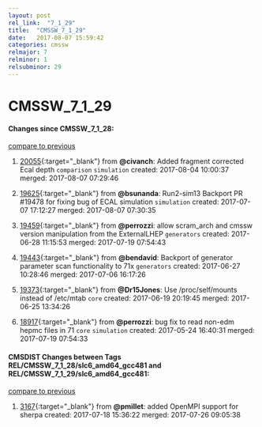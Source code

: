 ```yaml
---
layout: post
rel_link:  "7_1_29"
title:  "CMSSW_7_1_29"
date:   2017-08-07 15:59:42
categories: cmssw
relmajor: 7
relminor: 1
relsubminor: 29
---
```


# CMSSW_7_1_29
#### Changes since CMSSW_7_1_28:
[compare to previous](https://github.com/cms-sw/cmssw/compare/CMSSW_7_1_28...CMSSW_7_1_29)



1. [20055](http://github.com/cms-sw/cmssw/pull/20055){:target="_blank"}  from **@civanch**: Added fragment corrected Ecal depth `comparison`  `simulation`  created: 2017-08-04 10:00:37 merged: 2017-08-07 07:29:46

2. [19625](http://github.com/cms-sw/cmssw/pull/19625){:target="_blank"}  from **@bsunanda**: Run2-sim13 Backport PR #19478 for fixing bug of ECAL simulation `simulation`  created: 2017-07-07 17:12:27 merged: 2017-08-07 07:30:35

3. [19459](http://github.com/cms-sw/cmssw/pull/19459){:target="_blank"}  from **@perrozzi**: allow scram_arch and cmssw version manipulation from the ExternalLHEP `generators`  created: 2017-06-28 11:15:53 merged: 2017-07-19 07:54:43

4. [19443](http://github.com/cms-sw/cmssw/pull/19443){:target="_blank"}  from **@bendavid**: Backport of generator parameter scan functionality to 71x `generators`  created: 2017-06-27 10:28:46 merged: 2017-07-06 16:17:26

5. [19373](http://github.com/cms-sw/cmssw/pull/19373){:target="_blank"}  from **@Dr15Jones**: Use /proc/self/mounts instead of /etc/mtab `core`  created: 2017-06-19 20:19:45 merged: 2017-06-25 13:34:26

6. [18917](http://github.com/cms-sw/cmssw/pull/18917){:target="_blank"}  from **@perrozzi**: bug fix to read non-edm hepmc files in 71 `core`  `simulation`  created: 2017-05-24 16:40:31 merged: 2017-07-19 07:54:33

#### CMSDIST Changes between Tags REL/CMSSW_7_1_28/slc6_amd64_gcc481 and REL/CMSSW_7_1_29/slc6_amd64_gcc481:
[compare to previous](https://github.com/cms-sw/cmsdist/compare/REL/CMSSW_7_1_28/slc6_amd64_gcc481...REL/CMSSW_7_1_29/slc6_amd64_gcc481)



1. [3167](http://github.com/cms-sw/cmsdist/pull/3167){:target="_blank"}  from **@pmillet**: added OpenMPI support for sherpa created: 2017-07-18 15:36:22 merged: 2017-07-26 09:05:38
